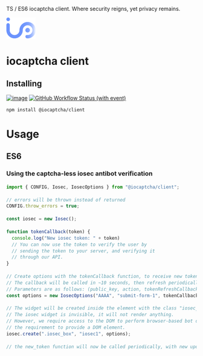 TS / ES6 iocaptcha client.
Where security reigns, yet privacy remains.

![image](https://github.com/iocaptcha/assets/blob/main/logo_blue.png?raw=true)
# iocaptcha client


## Installing
[![image](https://img.shields.io/npm/v/@iocaptcha/client.svg)](https://www.npmjs.com/package/@iocaptcha/client)
[![GitHub Workflow Status (with event)](https://img.shields.io/github/actions/workflow/status/iocaptcha/client/node.js.yml)](https://github.com/iocaptcha/client/actions)

```bash
npm install @iocaptcha/client
```

# Usage

## ES6
### Using the captcha-less iosec antibot verification
```js
import { CONFIG, Iosec, IosecOptions } from "@iocaptcha/client";

// errors will be thrown instead of returned
CONFIG.throw_errors = true;

const iosec = new Iosec();

function tokenCallback(token) {
  console.log("New iosec token: " + token)
  // You can now use the token to verify the user by
  // sending the token to your server, and verifying it
  // through our API.
}

// Create options with the tokenCallback function, to receive new tokens.
// The callback will be called in ~10 seconds, then refresh periodically every ~30 seconds.
// Parameters are as follows: (public_key, action, tokenRefreshCallback, errorCallback)
const options = new IosecOptions("AAAA", "submit-form-1", tokenCallback);

// The widget will be created inside the element with the class "iosec_box".
// The iosec widget is invisible, it will not render anything.
// However, we require access to the DOM to perform browser-based bot detection, therefore
// the requirement to provide a DOM element.
iosec.create(".iosec_box", "iosec1", options);

// the new_token function will now be called periodically, with new updated iosec tokens.
```
